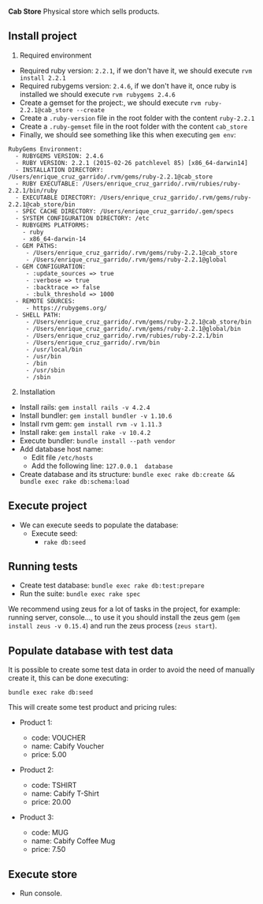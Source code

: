 **Cab Store** Physical store which sells products.

## Install project

1. Required environment
  * Required ruby version: ```2.2.1```, if we don't have it, we should execute ```rvm install 2.2.1```
  * Required rubygems version: ```2.4.6```, if we don't have it, once ruby is installed we should execute
  ```rvm rubygems 2.4.6```
  * Create a gemset for the project:, we should execute ```rvm ruby-2.2.1@cab_store --create```
  * Create a ```.ruby-version``` file in the root folder with the content ```ruby-2.2.1```
  * Create a ```.ruby-gemset``` file in the root folder with the content ```cab_store```
  * Finally, we should see something like this when executing ```gem env```:

  ```
  RubyGems Environment:
    - RUBYGEMS VERSION: 2.4.6
    - RUBY VERSION: 2.2.1 (2015-02-26 patchlevel 85) [x86_64-darwin14]
    - INSTALLATION DIRECTORY: /Users/enrique_cruz_garrido/.rvm/gems/ruby-2.2.1@cab_store
    - RUBY EXECUTABLE: /Users/enrique_cruz_garrido/.rvm/rubies/ruby-2.2.1/bin/ruby
    - EXECUTABLE DIRECTORY: /Users/enrique_cruz_garrido/.rvm/gems/ruby-2.2.1@cab_store/bin
    - SPEC CACHE DIRECTORY: /Users/enrique_cruz_garrido/.gem/specs
    - SYSTEM CONFIGURATION DIRECTORY: /etc
    - RUBYGEMS PLATFORMS:
      - ruby
      - x86_64-darwin-14
    - GEM PATHS:
       - /Users/enrique_cruz_garrido/.rvm/gems/ruby-2.2.1@cab_store
       - /Users/enrique_cruz_garrido/.rvm/gems/ruby-2.2.1@global
    - GEM CONFIGURATION:
       - :update_sources => true
       - :verbose => true
       - :backtrace => false
       - :bulk_threshold => 1000
    - REMOTE SOURCES:
       - https://rubygems.org/
    - SHELL PATH:
       - /Users/enrique_cruz_garrido/.rvm/gems/ruby-2.2.1@cab_store/bin
       - /Users/enrique_cruz_garrido/.rvm/gems/ruby-2.2.1@global/bin
       - /Users/enrique_cruz_garrido/.rvm/rubies/ruby-2.2.1/bin
       - /Users/enrique_cruz_garrido/.rvm/bin
       - /usr/local/bin
       - /usr/bin
       - /bin
       - /usr/sbin
       - /sbin
  ```

2. Installation
  * Install rails: ```gem install rails -v 4.2.4```
  * Install bundler: ```gem install bundler -v 1.10.6```
  * Install rvm gem: ```gem install rvm -v 1.11.3```
  * Install rake: ```gem install rake -v 10.4.2```
  * Execute bundler: ```bundle install --path vendor```
  * Add database host name:
    * Edit file ```/etc/hosts```
    * Add the following line: ```127.0.0.1  database```
  * Create database and its structure: ```bundle exec rake db:create && bundle exec rake db:schema:load```

## Execute project

  * We can execute seeds to populate the database:
    * Execute seed:
      * ```rake db:seed```

## Running tests

  * Create test database: ```bundle exec rake db:test:prepare```
  * Run the suite: ```bundle exec rake spec```

  We recommend using zeus for a lot of tasks in the project, for example: running server, console..., to use it you should
  install the zeus gem (```gem install zeus -v 0.15.4```) and run the zeus process (```zeus start```).

## Populate database with test data

  It is possible to create some test data in order to avoid the need of manually create it, this can be done executing:

  ```bundle exec rake db:seed```

  This will create some test product and pricing rules:
  * Product 1:
    * code: VOUCHER
    * name: Cabify Voucher
    * price: 5.00

  * Product 2:
    * code: TSHIRT
    * name: Cabify T-Shirt
    * price: 20.00

  * Product 3:
    * code: MUG
    * name: Cabify Coffee Mug
    * price: 7.50

## Execute store

  * Run console.